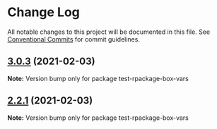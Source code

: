 # Change Log

All notable changes to this project will be documented in this file.
See [Conventional Commits](https://conventionalcommits.org) for commit guidelines.

## [3.0.3](https://github.com/reme3d2y/test-rpackage-box/compare/test-rpackage-box-vars@2.2.9...test-rpackage-box-vars@3.0.3) (2021-02-03)

**Note:** Version bump only for package test-rpackage-box-vars





## [2.2.1](https://github.com/reme3d2y/test-rpackage-box/compare/test-rpackage-box-vars@2.2.9...test-rpackage-box-vars@2.2.1) (2021-02-03)

**Note:** Version bump only for package test-rpackage-box-vars
